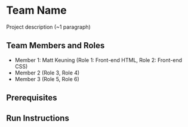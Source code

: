 # Team Name

Project description (~1 paragraph)

## Team Members and Roles

* Member 1: Matt Keuning (Role 1: Front-end HTML, Role 2: Front-end CSS)
* Member 2 (Role 3, Role 4)
* Member 3 (Role 5, Role 6)

## Prerequisites

## Run Instructions
